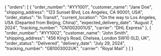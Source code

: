 {
  "orders": [
    {
      "order_number": "#YY1001",
      "customer_name": "Jane Doe",
      "shipping_address": "123 Sunset Blvd, Los Angeles, CA 90001, USA",
      "order_status": "In Transit",
      "current_location": "On the way to Los Angeles, USA (Departed from Beijing, China)",
      "expected_delivery_date": "August 7, 2024",
      "tracking_number": "CN1002001US",
      "carrier": "DHL Express"
    },
    {
      "order_number": "#YY1002",
      "customer_name": "John Smith",
      "shipping_address": "456 King’s Road, Chelsea, London SW10 0LD, UK",
      "order_status": "Delivered",
      "delivery_date": "July 29, 2024",
      "tracking_number": "GB1003002UK",
      "carrier": "Royal Mail"
    }
  ]
}
